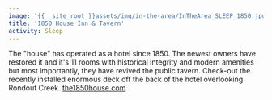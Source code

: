```yaml
---
image: '{{ _site_root }}assets/img/in-the-area/InTheArea_SLEEP_1850.jpg'
title: '1850 House Inn & Tavern'
activity: Sleep
---
```

<p>The "house"&nbsp;has operated as a hotel since 1850. The newest owners have restored it and it's 11 rooms&nbsp;with historical&nbsp;integrity and modern amenities but most&nbsp;importantly, they&nbsp;have revived the public&nbsp;tavern. Check-out&nbsp;the recently installed enormous deck off the back of the hotel overlooking Rondout Creek.&nbsp;<a href="http://www.the1850house.com/">the1850house.com</a></p>